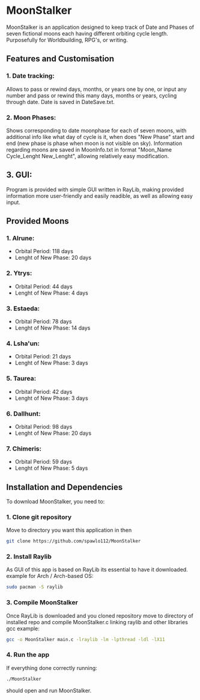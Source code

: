# MoonStalker
MoonStalker is an application designed to keep track of Date and Phases of seven fictional moons each having different orbiting cycle length. Purposefully for Worldbuilding, RPG's, or writing.

## Features and Customisation
###  1. Date tracking:
Allows to pass or rewind days, months, or years one by one, or input any number and pass or rewind this many days, months or years, cycling through date. Date is saved in DateSave.txt. 

### 2. Moon Phases:
Shows corresponding to date moonphase for each of seven moons, with additional info like what day of cycle is it, when does "New Phase" start and end (new phase is phase when moon is not visible on sky). Information regarding moons are saved in MoonInfo.txt in format "Moon_Name Cycle_Lenght New_Lenght", allowing relatively easy modification.

## 3. GUI:
Program is provided with simple GUI written in RayLib, making provided information more user-friendly and easily readible, as well as allowing easy input.

## Provided Moons
### 1. Alrune:
- Orbital Period: 118 days
- Lenght of New Phase: 20 days
### 2. Ytrys:
- Orbital Period: 44 days
- Lenght of New Phase: 4 days
### 3. Estaeda:
- Orbital Period: 78 days
- Lenght of New Phase: 14 days
### 4. Lsha'un:
- Orbital Period: 21 days
- Lenght of New Phase: 3 days
### 5. Taurea:
- Orbital Period: 42 days
- Lenght of New Phase: 3 days
### 6. Dallhunt:
- Orbital Period: 98 days
- Lenght of New Phase: 20 days
### 7. Chimeris:
- Orbital Period: 59 days
- Lenght of New Phase: 5 days

## Installation and Dependencies
To download MoonStalker, you need to:
### 1. Clone git repository
Move to directory you want this application in then
```bash
git clone https://github.com/spawlo112/MoonStalker
```
### 2. Install Raylib
As GUI of this app is based on RayLib its essential to have it downloaded. 
example for Arch / Arch-based OS:
```bash
sudo pacman -S raylib
```
### 3. Compile MoonStalker
Once RayLib is downloaded and you cloned repository move to directory of installed repo and compile MoonStalker.c linking raylib and other libraries
gcc example:
```bash
gcc -o MoonStalker main.c -lraylib -lm -lpthread -ldl -lX11
```
### 4. Run the app
If everything done correctly running:
```bash
./MoonStalker
```
should open and run MoonStalker.
